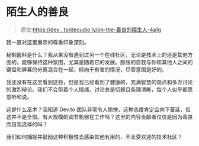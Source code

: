 # 陌生人的善良

> 原文:[https://dev . to/decudio ly/on-the-善良的陌生人-4a1g](https://dev.to/deciduously/on-the-kindness-of-strangers-4a1g)

我一直对这里展示的尊重印象深刻。

秘制酱料是什么？我从来没有遇到过另一个在线社区，无论是技术上的还是其他方面的，能够保持这种氛围，尤其是随着它的发展。膨胀的自我与你和其他人之间的键盘和屏幕的分离混合在一起，倾向于有害的情况，尽管意图是好的。

我还没有在这里看到这些，但是我已经看到了健康的，充满智慧的观点和多方讨论的激烈辩论。我们不会带着个人情绪，讨论总是切题且条理清晰，每个人似乎都愿意听和说。

这是什么巫术？我知道 Dev.to 团队非常令人愉快，这种态度肯定会向下蔓延，但这并不是全部。有大规模的调节机器在工作吗？这里的内容贡献者仅仅是因为善良而自我选择的吗？

我们如何捕捉并鼓励这种积极性去感染其他有用的、不太受欢迎的技术社区？